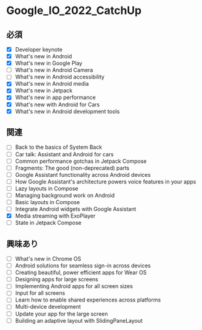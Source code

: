 # Google_IO_2022_CatchUp

## 必須

- [x] Developer keynote
- [x] What's new in Android
- [x] What's new in Google Play
- [ ] What's new in Android Camera
- [ ] What's new in Android accessibility
- [x] What's new in Android media
- [x] What's new in Jetpack
- [x] What's new in app performance
- [x] What's new with Android for Cars
- [x] What's new in Android development tools

## 関連

- [ ] Back to the basics of System Back
- [ ] Car talk: Assistant and Android for cars
- [ ] Common performance gotchas in Jetpack Compose
- [ ] Fragments: The good (non-deprecated) parts
- [ ] Google Assistant functionality across Android devices
- [ ] How Google Assistant's architecture powers voice features in your apps
- [ ] Lazy layouts in Compose
- [ ] Managing background work on Android
- [ ] Basic layouts in Compose
- [ ] Integrate Android widgets with Google Assistant
- [x] Media streaming with ExoPlayer
- [ ] State in Jetpack Compose
## 興味あり

- [ ] What's new in Chrome OS
- [ ] Android solutions for seamless sign-in across devices
- [ ] Creating beautiful, power efficient apps for Wear OS
- [ ] Designing apps for large screens
- [ ] Implementing Android apps for all screen sizes
- [ ] Input for all screens
- [ ] Learn how to enable shared experiences across platforms
- [ ] Multi-device development
- [ ] Update your app for the large screen
- [ ] Building an adaptive layout with SlidingPaneLayout
